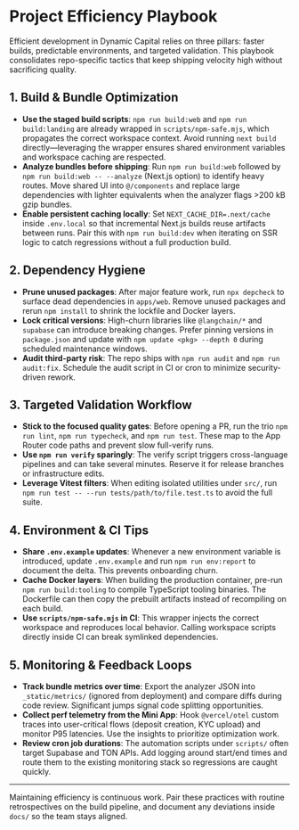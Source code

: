 # Project Efficiency Playbook

Efficient development in Dynamic Capital relies on three pillars: faster builds,
predictable environments, and targeted validation. This playbook consolidates
repo-specific tactics that keep shipping velocity high without sacrificing
quality.

## 1. Build & Bundle Optimization

- **Use the staged build scripts**: `npm run build:web` and
  `npm run build:landing` are already wrapped in `scripts/npm-safe.mjs`, which
  propagates the correct workspace context. Avoid running `next build`
  directly—leveraging the wrapper ensures shared environment variables and
  workspace caching are respected.
- **Analyze bundles before shipping**: Run `npm run build:web` followed by
  `npm run build:web -- --analyze` (Next.js option) to identify heavy routes.
  Move shared UI into `@/components` and replace large dependencies with lighter
  equivalents when the analyzer flags >200 kB gzip bundles.
- **Enable persistent caching locally**: Set `NEXT_CACHE_DIR=.next/cache` inside
  `.env.local` so that incremental Next.js builds reuse artifacts between runs.
  Pair this with `npm run build:dev` when iterating on SSR logic to catch
  regressions without a full production build.

## 2. Dependency Hygiene

- **Prune unused packages**: After major feature work, run `npx depcheck` to
  surface dead dependencies in `apps/web`. Remove unused packages and rerun
  `npm install` to shrink the lockfile and Docker layers.
- **Lock critical versions**: High-churn libraries like `@langchain/*` and
  `supabase` can introduce breaking changes. Prefer pinning versions in
  `package.json` and update with `npm update <pkg> --depth 0` during scheduled
  maintenance windows.
- **Audit third-party risk**: The repo ships with `npm run audit` and
  `npm run audit:fix`. Schedule the audit script in CI or cron to minimize
  security-driven rework.

## 3. Targeted Validation Workflow

- **Stick to the focused quality gates**: Before opening a PR, run the trio
  `npm run lint`, `npm run typecheck`, and `npm run test`. These map to the App
  Router code paths and prevent slow full-verify runs.
- **Use `npm run verify` sparingly**: The verify script triggers cross-language
  pipelines and can take several minutes. Reserve it for release branches or
  infrastructure edits.
- **Leverage Vitest filters**: When editing isolated utilities under `src/`, run
  `npm run test -- --run tests/path/to/file.test.ts` to avoid the full suite.

## 4. Environment & CI Tips

- **Share `.env.example` updates**: Whenever a new environment variable is
  introduced, update `.env.example` and run `npm run env:report` to document the
  delta. This prevents onboarding churn.
- **Cache Docker layers**: When building the production container, pre-run
  `npm run build:tooling` to compile TypeScript tooling binaries. The Dockerfile
  can then copy the prebuilt artifacts instead of recompiling on each build.
- **Use `scripts/npm-safe.mjs` in CI**: This wrapper injects the correct
  workspace and reproduces local behavior. Calling workspace scripts directly
  inside CI can break symlinked dependencies.

## 5. Monitoring & Feedback Loops

- **Track bundle metrics over time**: Export the analyzer JSON into
  `_static/metrics/` (ignored from deployment) and compare diffs during code
  review. Significant jumps signal code splitting opportunities.
- **Collect perf telemetry from the Mini App**: Hook `@vercel/otel` custom
  traces into user-critical flows (deposit creation, KYC upload) and monitor P95
  latencies. Use the insights to prioritize optimization work.
- **Review cron job durations**: The automation scripts under `scripts/` often
  target Supabase and TON APIs. Add logging around start/end times and route
  them to the existing monitoring stack so regressions are caught quickly.

---

Maintaining efficiency is continuous work. Pair these practices with routine
retrospectives on the build pipeline, and document any deviations inside `docs/`
so the team stays aligned.
